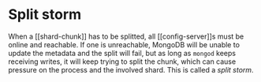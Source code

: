# Split storm
When a [[shard-chunk]] has to be splitted, all [[config-server]]s must be online and reachable. If one is unreachable, MongoDB will be unable to update the metadata and the split will fail, but as long as `mongod` keeps receiving writes, it will keep trying to split the chunk, which can cause pressure on the process and the involved shard. This is called a *split storm*.
